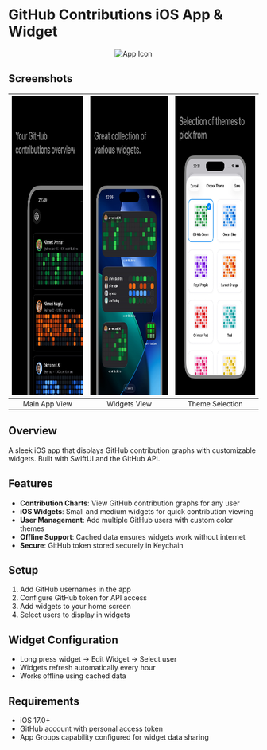 # GitHub Contributions iOS App & Widget

<p align="center">
  <img src="resources/icon.png" width="128" height="128" alt="App Icon">
</p>

## Screenshots

| <img src="resources/screenshots/ios/en-US_display_69_01.jpg" width="300" height="600" alt="Screenshot 1"> | <img src="resources/screenshots/ios/en-US_display_69_02.jpg" width="300" height="600" alt="Screenshot 2"> | <img src="resources/screenshots/ios/en-US_display_69_03.jpg" width="300" height="600" alt="Screenshot 3"> |
| :-------------------------------------------------------------------------------------------------------: | :-------------------------------------------------------------------------------------------------------: | :-------------------------------------------------------------------------------------------------------: |
|                                               Main App View                                               |                                               Widgets View                                                |                                              Theme Selection                                              |

## Overview

A sleek iOS app that displays GitHub contribution graphs with customizable widgets. Built with SwiftUI and the GitHub API.

## Features

- **Contribution Charts**: View GitHub contribution graphs for any user
- **iOS Widgets**: Small and medium widgets for quick contribution viewing
- **User Management**: Add multiple GitHub users with custom color themes
- **Offline Support**: Cached data ensures widgets work without internet
- **Secure**: GitHub token stored securely in Keychain

## Setup

1. Add GitHub usernames in the app
2. Configure GitHub token for API access
3. Add widgets to your home screen
4. Select users to display in widgets

## Widget Configuration

- Long press widget → Edit Widget → Select user
- Widgets refresh automatically every hour
- Works offline using cached data

## Requirements

- iOS 17.0+
- GitHub account with personal access token
- App Groups capability configured for widget data sharing
